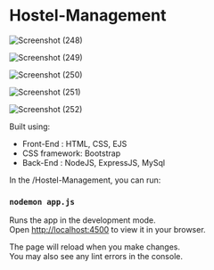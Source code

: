# Hostel-Management

![Screenshot (248)](https://github.com/mohd-ravish/Hostel-Management/assets/102902397/1f193e23-de65-44e1-a2f9-632595cbe0ec)

![Screenshot (249)](https://github.com/mohd-ravish/Hostel-Management/assets/102902397/4cef13a4-c698-4139-8420-f0264f3685ad)

![Screenshot (250)](https://github.com/mohd-ravish/Hostel-Management/assets/102902397/72766954-54ff-4a18-b92c-8ba677932dc4)

![Screenshot (251)](https://github.com/mohd-ravish/Hostel-Management/assets/102902397/c8c01f5d-96c8-4cf6-aa87-5e41f421f853)

![Screenshot (252)](https://github.com/mohd-ravish/Hostel-Management/assets/102902397/e4426ebd-7b0d-403f-afc5-3a1724c193ad)

Built using:

- Front-End : HTML, CSS, EJS
- CSS framework: Bootstrap
- Back-End : NodeJS, ExpressJS, MySql

In the /Hostel-Management, you can run:

### `nodemon app.js`

Runs the app in the development mode.\
Open [http://localhost:4500](http://localhost:4500) to view it in your browser.

The page will reload when you make changes.\
You may also see any lint errors in the console.
